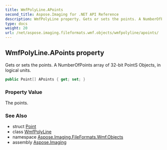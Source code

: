 ```yaml
---
title: WmfPolyLine.APoints
second_title: Aspose.Imaging for .NET API Reference
description: WmfPolyLine property. Gets or sets the points. A NumberOfPoints array of 32bit PointS Objects in logical units
type: docs
weight: 20
url: /net/aspose.imaging.fileformats.wmf.objects/wmfpolyline/apoints/
---
```

## WmfPolyLine.APoints property

Gets or sets the points. A NumberOfPoints array of 32-bit PointS Objects, in logical units.

```csharp
public Point[] APoints { get; set; }
```

### Property Value

The points.

### See Also

* struct [Point](../../../aspose.imaging/point/)
* class [WmfPolyLine](../)
* namespace [Aspose.Imaging.FileFormats.Wmf.Objects](../../wmfpolyline/)
* assembly [Aspose.Imaging](../../../)



